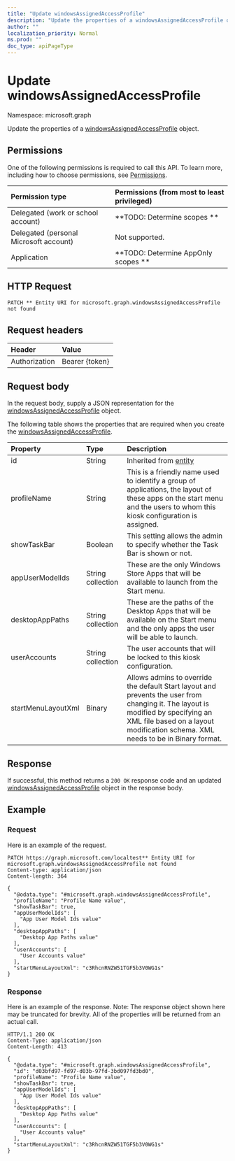 ```yaml
---
title: "Update windowsAssignedAccessProfile"
description: "Update the properties of a windowsAssignedAccessProfile object."
author: ""
localization_priority: Normal
ms.prod: ""
doc_type: apiPageType
---
```


# Update windowsAssignedAccessProfile

Namespace: microsoft.graph

Update the properties of a [windowsAssignedAccessProfile](../resources/windowsassignedaccessprofile.md) object.

## Permissions
One of the following permissions is required to call this API. To learn more, including how to choose permissions, see [Permissions](/concepts/permissions-reference.md).

|Permission type|Permissions (from most to least privileged)|
|:---|:---|
|Delegated (work or school account)|**TODO: Determine scopes **|
|Delegated (personal Microsoft account)|Not supported.|
|Application|**TODO: Determine AppOnly scopes **|

## HTTP Request
<!-- {
  "blockType": "ignored"
}
-->
``` http
PATCH ** Entity URI for microsoft.graph.windowsAssignedAccessProfile not found
```

## Request headers
|Header|Value|
|:---|:---|
|Authorization|Bearer {token}|

## Request body
In the request body, supply a JSON representation for the [windowsAssignedAccessProfile](../resources/windowsassignedaccessprofile.md) object.

The following table shows the properties that are required when you create the [windowsAssignedAccessProfile](../resources/windowsassignedaccessprofile.md).

|Property|Type|Description|
|:---|:---|:---|
|id|String| Inherited from [entity](../resources/entity.md)|
|profileName|String|This is a friendly name used to identify a group of applications, the layout of these apps on the start menu and the users to whom this kiosk configuration is assigned.|
|showTaskBar|Boolean|This setting allows the admin to specify whether the Task Bar is shown or not.|
|appUserModelIds|String collection|These are the only Windows Store Apps that will be available to launch from the Start menu.|
|desktopAppPaths|String collection|These are the paths of the Desktop Apps that will be available on the Start menu and the only apps the user will be able to launch.|
|userAccounts|String collection|The user accounts that will be locked to this kiosk configuration.|
|startMenuLayoutXml|Binary|Allows admins to override the default Start layout and prevents the user from changing it. The layout is modified by specifying an XML file based on a layout modification schema. XML needs to be in Binary format.|



## Response
If successful, this method returns a `200 OK` response code and an updated [windowsAssignedAccessProfile](../resources/windowsassignedaccessprofile.md) object in the response body.

## Example

### Request
Here is an example of the request.
<!-- {
  "blockType": "request",
  "name": "update_windowsassignedaccessprofile"
}
-->
``` http
PATCH https://graph.microsoft.com/localtest** Entity URI for microsoft.graph.windowsAssignedAccessProfile not found
Content-type: application/json
Content-length: 364

{
  "@odata.type": "#microsoft.graph.windowsAssignedAccessProfile",
  "profileName": "Profile Name value",
  "showTaskBar": true,
  "appUserModelIds": [
    "App User Model Ids value"
  ],
  "desktopAppPaths": [
    "Desktop App Paths value"
  ],
  "userAccounts": [
    "User Accounts value"
  ],
  "startMenuLayoutXml": "c3RhcnRNZW51TGF5b3V0WG1s"
}
```

### Response
Here is an example of the response. Note: The response object shown here may be truncated for brevity. All of the properties will be returned from an actual call.
<!-- {
  "blockType": "response",
  "truncated": true
}
-->
``` http
HTTP/1.1 200 OK
Content-Type: application/json
Content-Length: 413

{
  "@odata.type": "#microsoft.graph.windowsAssignedAccessProfile",
  "id": "d03bfd97-fd97-d03b-97fd-3bd097fd3bd0",
  "profileName": "Profile Name value",
  "showTaskBar": true,
  "appUserModelIds": [
    "App User Model Ids value"
  ],
  "desktopAppPaths": [
    "Desktop App Paths value"
  ],
  "userAccounts": [
    "User Accounts value"
  ],
  "startMenuLayoutXml": "c3RhcnRNZW51TGF5b3V0WG1s"
}
```

